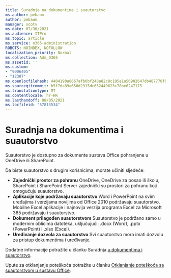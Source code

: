 ```yaml
---
title: Suradnja na dokumentima i suautorstvo
ms.author: pebaum
author: pebaum
manager: scotv
ms.date: 07/30/2021
ms.audience: ITPro
ms.topic: article
ms.service: o365-administration
ROBOTS: NOINDEX, NOFOLLOW
localization_priority: Normal
ms.collection: Adm_O365
ms.assetid: ''
ms.custom:
- "9006405"
- "12387"
ms.openlocfilehash: 4404190a8667afb0bf248a82c8c195e1a56902647db487770f93888445182b2d
ms.sourcegitcommit: b5f7da89a650d2915dc652449623c78be6247175
ms.translationtype: MT
ms.contentlocale: hr-HR
ms.lasthandoff: 08/05/2021
ms.locfileid: "57813534"
---
```

# <a name="document-collaboration-and-co-authoring"></a>Suradnja na dokumentima i suautorstvo

Suautorstvo je dostupno za dokumente sustava Office pohranjene u OneDrive ili SharePoint. 

Da biste suautorstvo s drugim korisnicima, morate učiniti sljedeće:    

- **Zajednički prostor za pohranu** OneDrive, OneDrive za posao ili školu, SharePoint i SharePoint Server zajednički su prostori za pohranu koji omogućuju suautorstvo.
- **Aplikacije koje podržavaju suautorstvo** Word i PowerPoint na svim uređajima i verzijama novijima od Office 2010 podržavaju suautorstvo. Mobilne Excel aplikacije i najnovija verzija programa Excel za Microsoft 365 podržavaju i suautorstvo.
- **Dokument prilagođen suautorstvom** Suautorstvo je podržano samo u modernim oblicima datoteka, uključujući: .docx (Word), .pptx (PowerPoint) i .xlsx (Excel).
- **Uređivanje dozvola za suautorstvo** Svi suautorstvo mora imati dozvolu za pristup dokumentima i uređivanje.

Dodatne informacije potražite u članku Suradnja [u dokumentima i suautorstvo](https://support.microsoft.com/office/document-collaboration-and-co-authoring-ee1509b4-1f6e-401e-b04a-782d26f564a4).

Upute za otklanjanje poteškoća potražite u članku [Otklanjanje poteškoća sa suautorstvom u sustavu Office](https://support.microsoft.com/office/troubleshoot-co-authoring-in-office-bd481512-3f3a-4b6d-b7eb-ebf9d3626ae7).

